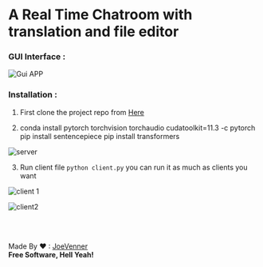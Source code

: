  
# A Real Time Chatroom with translation and file editor

### GUI Interface : 

![Gui APP](https://i.ibb.co/vdvnyJn/cl1.png)

### Installation : 

 1. First clone the project repo from [Here](https://github.com/joeVenner/Python-Chat-Gui-App) 
 
 2. conda install pytorch torchvision torchaudio cudatoolkit=11.3 -c pytorch
 pip install sentencepiece
 pip install transformers
    
![server](https://i.ibb.co/kSkn8jS/server.png)
 
 3. Run client file  `python client.py` you can run it as much as clients you want
	
![client 1](https://i.ibb.co/y8MwTwL/cl3.png)

![client2](https://i.ibb.co/MNhHMsv/client2.png)


<br><br>

Made By ❤ : [JoeVenner](mailto:ylafrimi@gmail.com)<br>
**Free Software, Hell Yeah!**

  

	 

  

